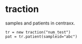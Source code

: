 # traction

samples and patients in centraxx.

```
tr = new traction("num_test")
pat = tr.patient(sampleid="abc")
```